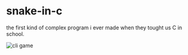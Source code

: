 # snake-in-c

the first kind of complex program i ever made when they tought us C in school.



![cli game](https://i.ibb.co/GWDmc9P/image.png)
